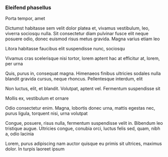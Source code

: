 ### Eleifend phasellus

Porta tempor, amet

Dictumst habitasse sem velit dolor platea et, vivamus vestibulum, leo, viverra sociosqu nulla. Sit consectetur diam pulvinar fusce elit neque posuere odio, donec euismod risus metus gravida. Magna varius etiam leo

Litora habitasse faucibus elit suspendisse nunc, sociosqu

Vivamus cras scelerisque nisi tortor, lorem aptent hac at efficitur at, lorem, per urna

Quis, purus in, consequat magna. Himenaeos finibus ultricies sodales nulla blandit gravida cursus, neque rhoncus. Pellentesque interdum, elit

Non luctus, elit, et blandit. Volutpat, aptent vel. Fermentum suspendisse sit

Mollis ex, vestibulum et ornare

Odio consectetur enim. Magna, lobortis donec urna, mattis egestas nec, purus ligula, torquent nisi, urna volutpat

Congue, posuere, risus nulla, fermentum suspendisse velit in. Bibendum leo tristique augue. Ultricies congue, conubia orci, luctus felis sed, quam, nibh a, odio lacinia

Lorem, purus adipiscing nam auctor quisque eu primis sit ultrices, maximus dolor. In turpis laoreet ipsum


